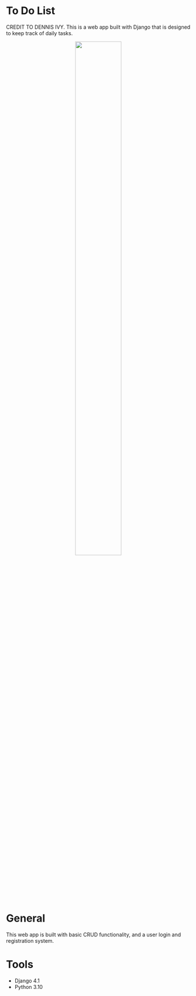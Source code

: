 # To Do List

CREDIT TO DENNIS IVY. This is a web app built with Django that is designed to keep track of daily tasks.

<p align="center"> 
  <img src="https://user-images.githubusercontent.com/45545195/213519454-624d2ed7-b0df-4ad7-a877-37a2bd62e772.png" width=50% height=60%> </center>
</p>

# General

This web app is built with basic CRUD functionality, and a user login and registration system.

# Tools
- Django 4.1
- Python 3.10

